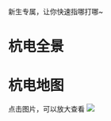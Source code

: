 新生专属，让你快速指哪打哪~
​

# 杭电全景

# 杭电地图

点击图片，可以放大查看
![](https://cdn.nlark.com/yuque/0/2021/png/2596791/1622374956247-52b571e9-da62-48e4-9f40-70f0712189cd.png#from=paste&height=1527&id=djOU1&margin=%5Bobject%20Object%5D&originHeight=1527&originWidth=1080&originalType=url&ratio=1&status=done&style=none&width=1080)
